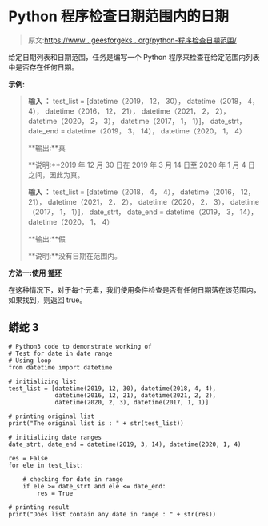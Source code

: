 # Python 程序检查日期范围内的日期

> 原文:[https://www . geesforgeks . org/python-程序检查日期范围/](https://www.geeksforgeeks.org/python-program-to-check-date-in-date-range/)

给定日期列表和日期范围，任务是编写一个 Python 程序来检查在给定范围内列表中是否存在任何日期。

**示例:**

> **输入 ：** test_list = [datetime（2019， 12， 30）， datetime（2018， 4， 4）， datetime（2016， 12， 21）， datetime（2021， 2， 2）， datetime（2020， 2， 3）， datetime（2017， 1， 1）]， date_strt， date_end = datetime（2019， 3， 14）， datetime（2020， 1， 4）
> 
> **输出:**真
> 
> **说明:**2019 年 12 月 30 日在 2019 年 3 月 14 日至 2020 年 1 月 4 日之间，因此为真。
> 
> **输入 ：** test_list = [datetime（2018， 4， 4）， datetime（2016， 12， 21）， datetime（2021， 2， 2）， datetime（2020， 2， 3）， datetime（2017， 1， 1）]， date_strt， date_end = datetime（2019， 3， 14）， datetime（2020， 1， 4）
> 
> **输出:**假
> 
> **说明:**没有日期在范围内。

**方法一:使用** [**循环**](https://www.geeksforgeeks.org/understanding-for-loop-in-python/)

在这种情况下，对于每个元素，我们使用条件检查是否有任何日期落在该范围内，如果找到，则返回 true。

## 蟒蛇 3

```
# Python3 code to demonstrate working of
# Test for date in date range
# Using loop
from datetime import datetime

# initializing list
test_list = [datetime(2019, 12, 30), datetime(2018, 4, 4), 
             datetime(2016, 12, 21), datetime(2021, 2, 2), 
             datetime(2020, 2, 3), datetime(2017, 1, 1)]

# printing original list
print("The original list is : " + str(test_list))

# initializing date ranges
date_strt, date_end = datetime(2019, 3, 14), datetime(2020, 1, 4)

res = False
for ele in test_list:

    # checking for date in range
    if ele >= date_strt and ele <= date_end:
        res = True

# printing result
print("Does list contain any date in range : " + str(res))
```